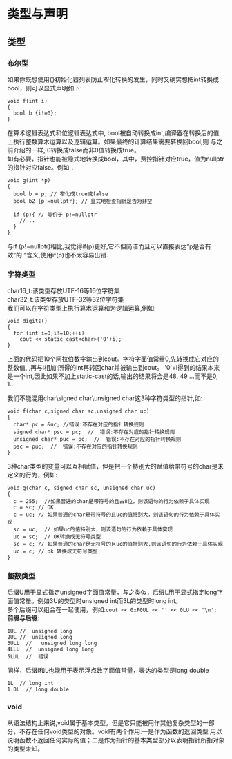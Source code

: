 # 类型与声明
## 类型
### 布尔型
如果你既想使用{}初始化器列表防止窄化转换的发生，同时又确实想把int转换成bool，则可以显式声明如下:
```
void f(int i)
{
  bool b {i!=0};
}
```

在算术逻辑表达式和位逻辑表达式中, bool被自动转换成int,编译器在转换后的值上执行整数算术运算以及逻辑运算。如果最终的计算结果需要转换回bool,则
与之前介绍的一样, 0转换成false而非0值转换成true。  
如有必要，指针也能被隐式地转换成bool，其中，费控指针对应true，值为nullptr的指针对应false。例如：
```
void g(int *p)
{
  bool b = p; // 窄化成true或false
  bool b2 {p!=nullptr}; // 显式地检查指针是否为非空
  
  if (p){ // 等价于 p!=nullptr
    // ..
  }
}
```

与if (p!=nullptr)相比,我觉得if(p)更好,它不但简洁而且可以直接表达“p是否有效”的 "含义,使用if(p)也不太容易出错.  

### 字符类型
char16_t:该类型存放UTF-16等16位字符集  
char32_t:该类型存放UTF-32等32位字符集  
我们可以在字符类型上执行算术运算和为逻辑运算,例如:
```
void digits()
{
  for (int i=0;i!=10;++i)
    cout << static_cast<char>('0'+i);
}
```
上面的代码把10个阿拉伯数字输出到cout。字符字面值常量0,先转换成它对应的整数值, ,再与i相加;所得的int再转回char并被输出到cout。
'0'+i得到的结果本来是一个int,因此如果不加上static-cast的话,输出的结果将会是48, 49 ...而不是0, 1...

我们不能混用char\signed char\unsigned char这3种字符类型的指针,如:
```
void f(char c,signed char sc,unsigned char uc)
{
  char* pc = &uc; //错误:不存在对应的指针转换规则
  signed char* psc = pc;  //  错误:不存在对应的指针转换规则
  unsigned char* puc = pc;  //  错误:不存在对应的指针转换规则
  psc = puc;  //  错误:不存在对应的指针转换规则
}
```
3种char类型的变量可以互相赋值，但是把一个特别大的赋值给带符号的char是未定义的行为，例如:
```
void g(char c, signed char sc, unsigned char uc)
{
  c = 255;  //如果普通的char是带符号的且占8位，则该语句的行为依赖于具体实现
  c = sc; // OK
  c = uc; // 如果普通的char是带符号的且uc的值特别大，则该语句的行为依赖于具体实现
  sc = uc;  // 如果uc的值特别大，则该语句的行为依赖于具体实现
  uc = sc;  // OK转换成无符号类型
  sc = c; // 如果普通的char是无符号的且uc的值特别大,则该语句的行为依赖于具体实现
  uc = c; // ok 转换成无符号类型
}
```

### 整数类型
后缀U用于显式指定unsigned字面值常量，与之类似，后缀L用于显式指定long字面值常量。例如3U的类型时unsigned int而3L的类型时long int。  
多个后缀可以组合在一起使用，例如:`cout << 0xF0UL << '' << 0LU << '\n';`  
**前缀与后缀:**  
```
1UL //  unsigned long
2UL //  unsigned long
3ULL  //   unsigned long long
4LLU  //  unsigned long long
5LUL  //  错误
```
同样，后缀l和L也能用于表示浮点数字面值常量，表达的类型是long double
```
1L  // long int
1.0L  // long double
```

### void
从语法结构上来说,void属于基本类型。但是它只能被用作其他复杂类型的一部分，不存在任何void类型的对象。void有两个作用:一是作为函数的返回类型
用以说明函数不返回任何实际的值；二是作为指针的基本类型部分以表明指针所指对象的类型未知。
